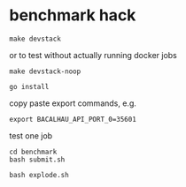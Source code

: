 # benchmark hack

```
make devstack
```
or to test without actually running docker jobs

```
make devstack-noop
```

```
go install
```

copy paste export commands, e.g.
```
export BACALHAU_API_PORT_0=35601
```

test one job

```
cd benchmark
bash submit.sh
```

```
bash explode.sh
```
